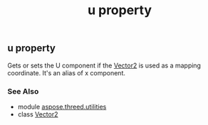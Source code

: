 ﻿---
title: u property
second_title: Aspose.3D for Python via .NET API References
description: 
type: docs
weight: 90
url: /python-net/aspose.threed.utilities/vector2/u/
is_root: false
---

## u property


Gets or sets the U component if the [Vector2](/3d/python-net/aspose.threed.utilities/vector2) is used as a mapping coordinate.
It's an alias of x component.

### See Also
* module [aspose.threed.utilities](../../)
* class [Vector2](/3d/python-net/aspose.threed.utilities/vector2)
